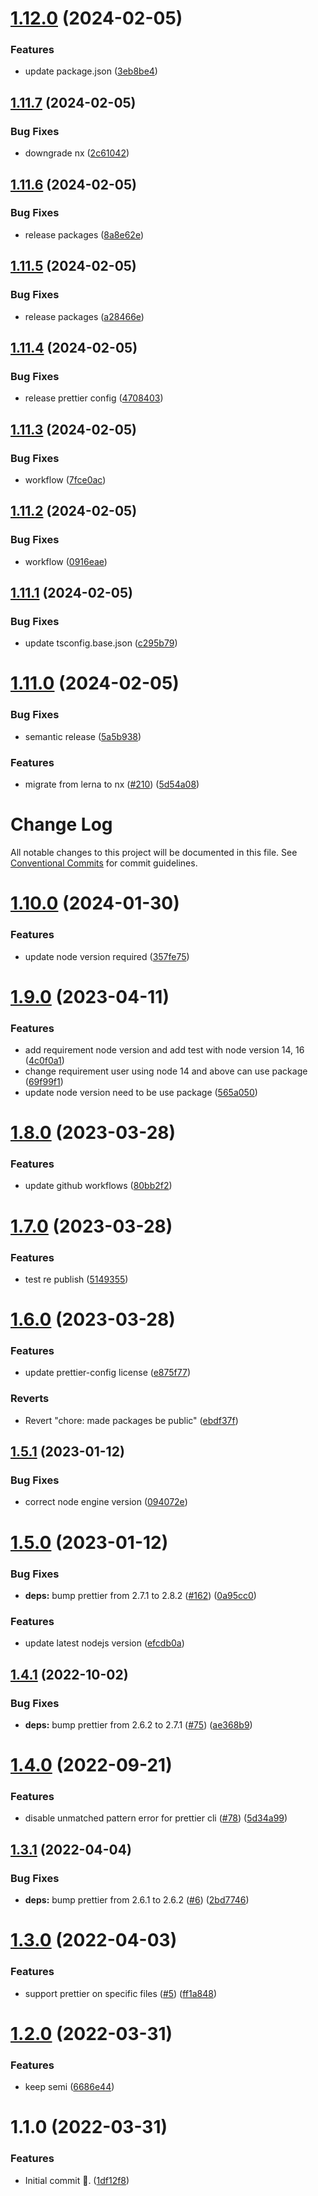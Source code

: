 # [1.12.0](https://github.com/ahiho/tjs-configs/compare/@ahiho/prettier-config@1.11.7...@ahiho/prettier-config@1.12.0) (2024-02-05)


### Features

* update package.json ([3eb8be4](https://github.com/ahiho/tjs-configs/commit/3eb8be4e58807fc7788695a40e506e416074cd0b))

## [1.11.7](https://github.com/ahiho/tjs-configs/compare/@ahiho/prettier-config@1.11.6...@ahiho/prettier-config@1.11.7) (2024-02-05)


### Bug Fixes

* downgrade nx ([2c61042](https://github.com/ahiho/tjs-configs/commit/2c61042dbfdaeda66db7fe4294bb1a42090e7c8f))

## [1.11.6](https://github.com/ahiho/tjs-configs/compare/@ahiho/prettier-config@1.11.5...@ahiho/prettier-config@1.11.6) (2024-02-05)


### Bug Fixes

* release packages ([8a8e62e](https://github.com/ahiho/tjs-configs/commit/8a8e62e13a02ac9483019fcd1501d012b77ea44f))

## [1.11.5](https://github.com/ahiho/tjs-configs/compare/@ahiho/prettier-config@1.11.4...@ahiho/prettier-config@1.11.5) (2024-02-05)


### Bug Fixes

* release packages ([a28466e](https://github.com/ahiho/tjs-configs/commit/a28466e2fa1109920dbfdd3c9cfb5744ce99a971))

## [1.11.4](https://github.com/ahiho/tjs-configs/compare/@ahiho/prettier-config@1.11.3...@ahiho/prettier-config@1.11.4) (2024-02-05)


### Bug Fixes

* release prettier config ([4708403](https://github.com/ahiho/tjs-configs/commit/4708403cac162cae610c2131a7449df340482248))

## [1.11.3](https://github.com/ahiho/tjs-configs/compare/@ahiho/prettier-config@1.11.2...@ahiho/prettier-config@1.11.3) (2024-02-05)


### Bug Fixes

* workflow ([7fce0ac](https://github.com/ahiho/tjs-configs/commit/7fce0ac7da5ff4ca14523f0b3c5383fb22df94dd))

## [1.11.2](https://github.com/ahiho/tjs-configs/compare/@ahiho/prettier-config@1.11.1...@ahiho/prettier-config@1.11.2) (2024-02-05)


### Bug Fixes

* workflow ([0916eae](https://github.com/ahiho/tjs-configs/commit/0916eae6627749200c5f8927c9e4d2a152c22c5a))

## [1.11.1](https://github.com/ahiho/tjs-configs/compare/@ahiho/prettier-config@1.11.0...@ahiho/prettier-config@1.11.1) (2024-02-05)


### Bug Fixes

* update tsconfig.base.json ([c295b79](https://github.com/ahiho/tjs-configs/commit/c295b7910d9902a6ebb668a46ca882a4110aea27))

# [1.11.0](https://github.com/ahiho/tjs-configs/compare/@ahiho/prettier-config@1.10.0...@ahiho/prettier-config@1.11.0) (2024-02-05)


### Bug Fixes

* semantic release ([5a5b938](https://github.com/ahiho/tjs-configs/commit/5a5b938c5741b15ab79c24f8d09b5d3549e36007))


### Features

* migrate from lerna to nx ([#210](https://github.com/ahiho/tjs-configs/issues/210)) ([5d54a08](https://github.com/ahiho/tjs-configs/commit/5d54a08e10c496ed5bbafb07eb2c050001866ffb))

# Change Log

All notable changes to this project will be documented in this file.
See [Conventional Commits](https://conventionalcommits.org) for commit guidelines.

# [1.10.0](https://github.com/ahiho/tjs-configs/compare/@ahiho/prettier-config@1.9.0...@ahiho/prettier-config@1.10.0) (2024-01-30)


### Features

* update node version required ([357fe75](https://github.com/ahiho/tjs-configs/commit/357fe75f8ce196279ebabf18527dd034e7e6be71))





# [1.9.0](https://github.com/ahiho/tjs-configs/compare/@ahiho/prettier-config@1.8.0...@ahiho/prettier-config@1.9.0) (2023-04-11)


### Features

* add requirement node version and add test with node version 14, 16 ([4c0f0a1](https://github.com/ahiho/tjs-configs/commit/4c0f0a106baee0625744ea746231dfc48268fe2b))
* change requirement user using node 14 and above can use package ([69f99f1](https://github.com/ahiho/tjs-configs/commit/69f99f13c2fb2924ef3cc540edaf93186fcc97b8))
* update node version need to be use package ([565a050](https://github.com/ahiho/tjs-configs/commit/565a050bd12aff7bebb626680270da1dd03ecb5c))





# [1.8.0](https://github.com/ahiho/tjs-configs/compare/@ahiho/prettier-config@1.7.0...@ahiho/prettier-config@1.8.0) (2023-03-28)


### Features

* update github workflows ([80bb2f2](https://github.com/ahiho/tjs-configs/commit/80bb2f22484b4c903f075a1a98fbc43aa435b9c8))





# [1.7.0](https://github.com/ahiho/tjs-configs/compare/@ahiho/prettier-config@1.6.0...@ahiho/prettier-config@1.7.0) (2023-03-28)


### Features

* test re publish ([5149355](https://github.com/ahiho/tjs-configs/commit/5149355aac752276dd674fc5fa09b847267ee030))





# [1.6.0](https://github.com/ahiho/tjs-configs/compare/@ahiho/prettier-config@1.5.1...@ahiho/prettier-config@1.6.0) (2023-03-28)


### Features

* update prettier-config license ([e875f77](https://github.com/ahiho/tjs-configs/commit/e875f77ce612bfc53a6ede4b0ab7c54de57329c0))


### Reverts

* Revert "chore: made packages be public" ([ebdf37f](https://github.com/ahiho/tjs-configs/commit/ebdf37f920a34c0eff0a979ea7ad9b4598d9cdc7))





## [1.5.1](https://github.com/ahiho/tjs-configs/compare/@ahiho/prettier-config@1.5.0...@ahiho/prettier-config@1.5.1) (2023-01-12)


### Bug Fixes

* correct node engine version ([094072e](https://github.com/ahiho/tjs-configs/commit/094072e351e28db9b469d52b113cdf55db973ea4))





# [1.5.0](https://github.com/ahiho/tjs-configs/compare/@ahiho/prettier-config@1.4.1...@ahiho/prettier-config@1.5.0) (2023-01-12)


### Bug Fixes

* **deps:** bump prettier from 2.7.1 to 2.8.2 ([#162](https://github.com/ahiho/tjs-configs/issues/162)) ([0a95cc0](https://github.com/ahiho/tjs-configs/commit/0a95cc0d96bf5194b12e4432d08fdc1749e3cad8))


### Features

* update latest nodejs version ([efcdb0a](https://github.com/ahiho/tjs-configs/commit/efcdb0adcca89553392ea5090dcda786e9d0c87b))





## [1.4.1](https://github.com/ahiho/tjs-configs/compare/@ahiho/prettier-config@1.4.0...@ahiho/prettier-config@1.4.1) (2022-10-02)


### Bug Fixes

* **deps:** bump prettier from 2.6.2 to 2.7.1 ([#75](https://github.com/ahiho/tjs-configs/issues/75)) ([ae368b9](https://github.com/ahiho/tjs-configs/commit/ae368b9ecf0a3e102a6b1eec0808e7771753e642))





# [1.4.0](https://github.com/ahiho/tjs-configs/compare/@ahiho/prettier-config@1.3.1...@ahiho/prettier-config@1.4.0) (2022-09-21)


### Features

* disable unmatched pattern error for prettier cli ([#78](https://github.com/ahiho/tjs-configs/issues/78)) ([5d34a99](https://github.com/ahiho/tjs-configs/commit/5d34a99a7e1e78be2584f02fdc3439eaf0c1e2e1))





## [1.3.1](https://github.com/ahiho/tjs-configs/compare/@ahiho/prettier-config@1.3.0...@ahiho/prettier-config@1.3.1) (2022-04-04)


### Bug Fixes

* **deps:** bump prettier from 2.6.1 to 2.6.2 ([#6](https://github.com/ahiho/tjs-configs/issues/6)) ([2bd7746](https://github.com/ahiho/tjs-configs/commit/2bd7746d76ce3d23bd2c348c42b5c3e16e756b15))





# [1.3.0](https://github.com/ahiho/tjs-configs/compare/@ahiho/prettier-config@1.2.0...@ahiho/prettier-config@1.3.0) (2022-04-03)


### Features

* support prettier on specific files ([#5](https://github.com/ahiho/tjs-configs/issues/5)) ([ff1a848](https://github.com/ahiho/tjs-configs/commit/ff1a8482ac0504f7c84d9f20bec52db2a09647a7))





# [1.2.0](https://github.com/ahiho/tjs-configs/compare/@ahiho/prettier-config@1.1.0...@ahiho/prettier-config@1.2.0) (2022-03-31)


### Features

* keep semi ([6686e44](https://github.com/ahiho/tjs-configs/commit/6686e44f0cd7334f78191536765bb040447bbfe3))





# 1.1.0 (2022-03-31)


### Features

* Initial commit 🎉. ([1df12f8](https://github.com/ahiho/tjs-configs/commit/1df12f8eca7656a75083eab734b89768d138dbae))

